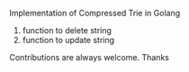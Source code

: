 Implementation of Compressed Trie in Golang

1. function to delete string
2. function to update string

Contributions are always welcome. 
Thanks
